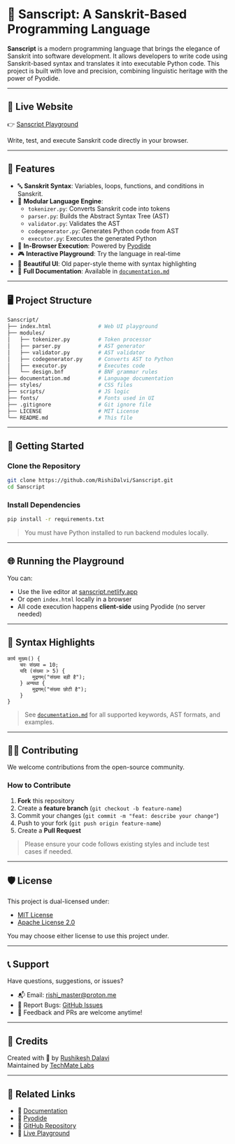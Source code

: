 # 🪷 Sanscript: A Sanskrit-Based Programming Language

**Sanscript** is a modern programming language that brings the elegance of Sanskrit into software development. It allows developers to write code using Sanskrit-based syntax and translates it into executable Python code. This project is built with love and precision, combining linguistic heritage with the power of Pyodide.

---

## 🔗 Live Website

👉 [Sanscript Playground](https://sanscript.netlify.app/)

Write, test, and execute Sanskrit code directly in your browser.

---

## 🌟 Features

- 🔤 **Sanskrit Syntax**: Variables, loops, functions, and conditions in Sanskrit.
- 🧠 **Modular Language Engine**:
  - `tokenizer.py`: Converts Sanskrit code into tokens
  - `parser.py`: Builds the Abstract Syntax Tree (AST)
  - `validator.py`: Validates the AST
  - `codegenerator.py`: Generates Python code from AST
  - `executor.py`: Executes the generated Python
- 🧪 **In-Browser Execution**: Powered by [Pyodide](https://pyodide.org/)
- 🎮 **Interactive Playground**: Try the language in real-time
- 📜 **Beautiful UI**: Old paper-style theme with syntax highlighting
- 📘 **Full Documentation**: Available in [`documentation.md`](documentation.md)

---

## 🖥️ Project Structure

```bash
Sanscript/
├── index.html               # Web UI playground
├── modules/
│   ├── tokenizer.py         # Token processor
│   ├── parser.py            # AST generator
│   ├── validator.py         # AST validator
│   ├── codegenerator.py     # Converts AST to Python
│   ├── executor.py          # Executes code
│   └── design.bnf           # BNF grammar rules
├── documentation.md         # Language documentation
├── styles/                  # CSS files
├── scripts/                 # JS logic
├── fonts/                   # Fonts used in UI
├── .gitignore               # Git ignore file
├── LICENSE                  # MIT License
└── README.md                # This file
```

---

## 🚀 Getting Started

### Clone the Repository

```bash
git clone https://github.com/RishiDalvi/Sanscript.git
cd Sanscript
```

### Install Dependencies

```bash
pip install -r requirements.txt
```

> You must have Python installed to run backend modules locally.

---

## 🌐 Running the Playground

You can:
- Use the live editor at [sanscript.netlify.app](https://sanscript.netlify.app/)
- Or open `index.html` locally in a browser
- All code execution happens **client-side** using Pyodide (no server needed)

---

## 📜 Syntax Highlights

```sanskrit
कार्य मुख्यः() {
    चरः संख्या = 10;
    यदि (संख्या > 5) {
        मुद्रणम्("संख्या बड़ी है");
    } अन्यथा {
        मुद्रणम्("संख्या छोटी है");
    }
}
```

> See [`documentation.md`](documentation.md) for all supported keywords, AST formats, and examples.

---

## 👨‍💻 Contributing

We welcome contributions from the open-source community.

### How to Contribute

1. **Fork** this repository
2. Create a **feature branch** (`git checkout -b feature-name`)
3. Commit your changes (`git commit -m "feat: describe your change"`)
4. Push to your fork (`git push origin feature-name`)
5. Create a **Pull Request**

> Please ensure your code follows existing styles and include test cases if needed.

---

## 🛡 License

This project is dual-licensed under:

- [MIT License](LICENSE-MIT)
- [Apache License 2.0](LICENSE-APACHE)

You may choose either license to use this project under.

---

## 📞 Support

Have questions, suggestions, or issues?

- 📬 Email: [rishi_master@proton.me](mailto:rishi_master@proton.me)
- 🐞 Report Bugs: [GitHub Issues](https://github.com/RishiDalvi/Sanscript/issues)
- 📢 Feedback and PRs are welcome anytime!

---

## 🙏 Credits

Created with 💖 by [Rushikesh Dalavi](https://www.linkedin.com/in/rushikesh-dalavi/)  
Maintained by [TechMate Labs](https://www.techmatelabs.in/)

---

## 📌 Related Links

- 🔗 [Documentation](https://sanscript.netlify.app/#documentation)
- 🧠 [Pyodide](https://pyodide.org/)
- 🐙 [GitHub Repository](https://github.com/RishiDalvi/Sanscript)
- 🚀 [Live Playground](https://sanscript.netlify.app/)
